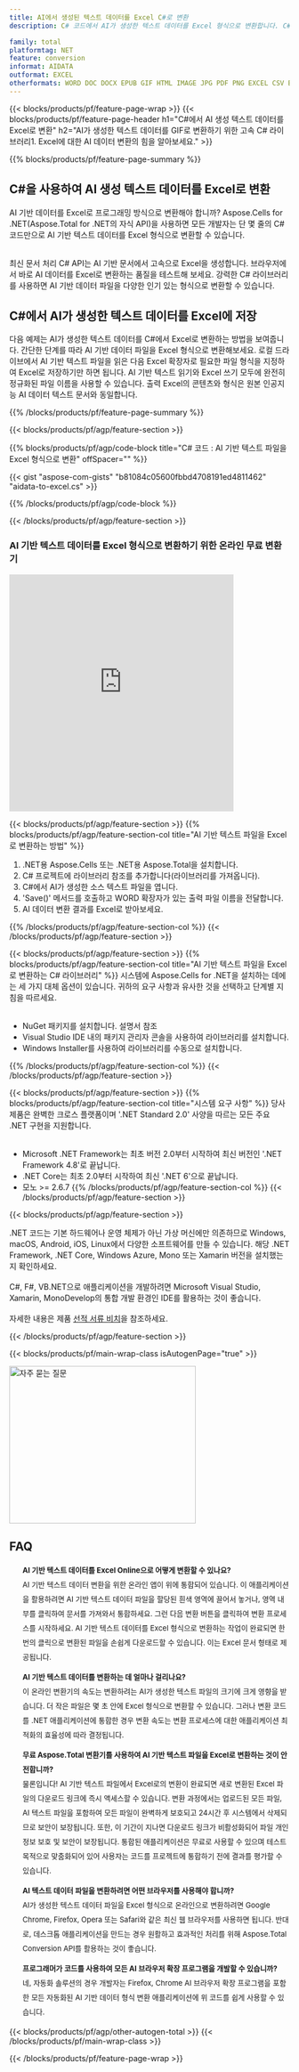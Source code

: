 ```yaml
---
title: AI에서 생성된 텍스트 데이터를 Excel C#로 변환
description: C# 코드에서 AI가 생성한 텍스트 데이터를 Excel 형식으로 변환합니다. C#을 사용하여 AI가 생성한 텍스트 데이터를 Excel로 저장합니다.

family: total
platformtag: NET
feature: conversion
informat: AIDATA
outformat: EXCEL
otherformats: WORD DOC DOCX EPUB GIF HTML IMAGE JPG PDF PNG EXCEL CSV BMP EMF MD MHTML ODS SVG TIFF TSV XLS XLSB XLSM XLSX XLT XLTM XLTX POWERPOINT ODP POT POTM POTX PPS PPSM PPSX PPT PPTM PPTX
---
```

{{< blocks/products/pf/feature-page-wrap >}}
{{< blocks/products/pf/feature-page-header h1="C#에서 AI 생성 텍스트 데이터를 Excel로 변환" h2="AI가 생성한 텍스트 데이터를 GIF로 변환하기 위한 고속 C# 라이브러리1. Excel에 대한 AI 데이터 변환의 힘을 알아보세요." >}}

{{% blocks/products/pf/feature-page-summary %}}


<h2>C#을 사용하여 AI 생성 텍스트 데이터를 Excel로 변환</h2>

AI 기반 데이터를 Excel로 프로그래밍 방식으로 변환해야 합니까? Aspose.Cells for .NET(Aspose.Total for .NET의 자식 API)을 사용하면 모든 개발자는 단 몇 줄의 C# 코드만으로 AI 기반 텍스트 데이터를 Excel 형식으로 변환할 수 있습니다.<br /><br />

최신 문서 처리 C# API는 AI 기반 문서에서 고속으로 Excel을 생성합니다. 브라우저에서 바로 AI 데이터를 Excel로 변환하는 품질을 테스트해 보세요. 강력한 C# 라이브러리를 사용하면 AI 기반 데이터 파일을 다양한 인기 있는 형식으로 변환할 수 있습니다.

<h2>C#에서 AI가 생성한 텍스트 데이터를 Excel에 저장</h2>

다음 예제는 AI가 생성한 텍스트 데이터를 C#에서 Excel로 변환하는 방법을 보여줍니다. 간단한 단계를 따라 AI 기반 데이터 파일을 Excel 형식으로 변환해보세요. 로컬 드라이브에서 AI 기반 텍스트 파일을 읽은 다음 Excel 확장자로 필요한 파일 형식을 지정하여 Excel로 저장하기만 하면 됩니다. AI 기반 텍스트 읽기와 Excel 쓰기 모두에 완전히 정규화된 파일 이름을 사용할 수 있습니다. 출력 Excel의 콘텐츠와 형식은 원본 인공지능 AI 데이터 텍스트 문서와 동일합니다.

{{% /blocks/products/pf/feature-page-summary %}}

{{< blocks/products/pf/agp/feature-section >}}

{{% blocks/products/pf/agp/code-block title="C# 코드 : AI 기반 텍스트 파일을 Excel 형식으로 변환" offSpacer="" %}}

{{< gist "aspose-com-gists" "b81084c05600fbbd4708191ed4811462" "aidata-to-excel.cs" >}}

{{% /blocks/products/pf/agp/code-block %}}

{{< /blocks/products/pf/agp/feature-section >}}

<div class="container-fluid agp-content bg-white aboutfile box-1 vh100 section nopbtm">
<div class=container>
<div class=row>
<div class="demobox tc col-md-12 padding-0">

<h3>AI 기반 텍스트 데이터를 Excel 형식으로 변환하기 위한 온라인 무료 변환기</h3>

<iframe style="border: none; height: 426px;" scrolling="no" src="https://total-conversion-app-65z5r2lp.qa.k8s.dynabic.com/?to=excel&from=txt" id="child-iframe" width="80%"></iframe>

</div></div>
</div></div>

{{< blocks/products/pf/agp/feature-section >}}
{{% blocks/products/pf/agp/feature-section-col title="AI 기반 텍스트 파일을 Excel로 변환하는 방법" %}}

1. .NET용 Aspose.Cells 또는 .NET용 Aspose.Total을 설치합니다.
1. C# 프로젝트에 라이브러리 참조를 추가합니다(라이브러리를 가져옵니다).
1. C#에서 AI가 생성한 소스 텍스트 파일을 엽니다.
1. 'Save()' 메서드를 호출하고 WORD 확장자가 있는 출력 파일 이름을 전달합니다.
1. AI 데이터 변환 결과를 Excel로 받아보세요.

{{% /blocks/products/pf/agp/feature-section-col %}}
{{< /blocks/products/pf/agp/feature-section >}}

{{< blocks/products/pf/agp/feature-section >}}
{{% blocks/products/pf/agp/feature-section-col title="AI 기반 텍스트 파일을 Excel로 변환하는 C# 라이브러리" %}}
시스템에 Aspose.Cells for .NET을 설치하는 데에는 세 가지 대체 옵션이 있습니다. 귀하의 요구 사항과 유사한 것을 선택하고 단계별 지침을 따르세요.<br /><br />

- NuGet 패키지를 설치합니다. 설명서 참조
- Visual Studio IDE 내의 패키지 관리자 콘솔을 사용하여 라이브러리를 설치합니다.
- Windows Installer를 사용하여 라이브러리를 수동으로 설치합니다.

{{% /blocks/products/pf/agp/feature-section-col %}}
{{< /blocks/products/pf/agp/feature-section >}}

{{< blocks/products/pf/agp/feature-section >}}
{{% blocks/products/pf/agp/feature-section-col title="시스템 요구 사항" %}}
당사 제품은 완벽한 크로스 플랫폼이며 '.NET Standard 2.0' 사양을 따르는 모든 주요 .NET 구현을 지원합니다.<br /><br />

- Microsoft .NET Framework는 최초 버전 2.0부터 시작하여 최신 버전인 '.NET Framework 4.8'로 끝납니다.
- .NET Core는 최초 2.0부터 시작하여 최신 '.NET 6'으로 끝납니다.
- 모노 >= 2.6.7
{{% /blocks/products/pf/agp/feature-section-col %}}
{{< /blocks/products/pf/agp/feature-section >}}

{{< blocks/products/pf/agp/feature-section >}}

.NET 코드는 기본 하드웨어나 운영 체제가 아닌 가상 머신에만 의존하므로 Windows, macOS, Android, iOS, Linux에서 다양한 소프트웨어를 만들 수 있습니다. 해당 .NET Framework, .NET Core, Windows Azure, Mono 또는 Xamarin 버전을 설치했는지 확인하세요.<br /><br />
C#, F#, VB.NET으로 애플리케이션을 개발하려면 Microsoft Visual Studio, Xamarin, MonoDevelop의 통합 개발 환경인 IDE를 활용하는 것이 좋습니다.
<br /><br />
자세한 내용은 제품 [선적 서류 비치](https://docs.aspose.com/total/net/)을 참조하세요.

{{< /blocks/products/pf/agp/feature-section >}}


{{< blocks/products/pf/main-wrap-class isAutogenPage="true" >}}

<style>.howtolist li{margin-right: 0!important;line-height: 26px;position: relative;margin-bottom: 10px;font-size: 13px;list-style-type: none;}</style>
<div class="col-md-12 tl bg-gray-dark howtolist section">
  <a class="anchor" name="faqpage"></a>
  <div class="container tl dflex" itemscope="" itemtype="https://schema.org/FAQPage">
      <div class="col-md-4 howtosectiongfx">
          <img class="social-panel-hide-on-mobile" src="https://www.groupdocs.cloud/templates/brand/images/groupdocs/conversion/groupdocs_conversion-brand.png" alt="자주 묻는 질문" width="335" height="283">
      </div>
      <div class="howtosection col-md-8">
          <div>
              <h2>FAQ</h2>
              <ul>
                  <li itemscope="" itemprop="mainEntity" itemtype="https://schema.org/Question">
                      <div>
                          <span itemprop="name"><b>AI 기반 텍스트 데이터를 Excel Online으로 어떻게 변환할 수 있나요?</b></span>
                      </div>
                      <div itemscope="" itemprop="acceptedAnswer" itemtype="https://schema.org/Answer">
                          <span itemprop="text">AI 기반 텍스트 데이터 변환을 위한 온라인 앱이 위에 통합되어 있습니다. 이 애플리케이션을 활용하려면 AI 기반 텍스트 데이터 파일을 할당된 흰색 영역에 끌어서 놓거나, 영역 내부를 클릭하여 문서를 가져와서 통합하세요. 그런 다음 변환 버튼을 클릭하여 변환 프로세스를 시작하세요. AI 기반 텍스트 데이터를 Excel 형식으로 변환하는 작업이 완료되면 한 번의 클릭으로 변환된 파일을 손쉽게 다운로드할 수 있습니다. 이는 Excel 문서 형태로 제공됩니다.</span>
                      </div>
                  </li>
                  <li itemscope="" itemprop="mainEntity" itemtype="https://schema.org/Question">
                      <div>
                          <span itemprop="name"><b>AI 기반 텍스트 데이터를 변환하는 데 얼마나 걸리나요?</b></span>
                      </div>
                      <div itemscope="" itemprop="acceptedAnswer" itemtype="https://schema.org/Answer">
                          <span itemprop="text">이 온라인 변환기의 속도는 변환하려는 AI가 생성한 텍스트 파일의 크기에 크게 영향을 받습니다. 더 작은 파일은 몇 초 안에 Excel 형식으로 변환할 수 있습니다. 그러나 변환 코드를 .NET 애플리케이션에 통합한 경우 변환 속도는 변환 프로세스에 대한 애플리케이션 최적화의 효율성에 따라 결정됩니다.</span>
                      </div>
                  </li>
                  <li itemscope="" itemprop="mainEntity" itemtype="https://schema.org/Question">
                      <div>
                          <span itemprop="name"><b>무료 Aspose.Total 변환기를 사용하여 AI 기반 텍스트 파일을 Excel로 변환하는 것이 안전합니까?</b></span>
                      </div>
                      <div itemscope="" itemprop="acceptedAnswer" itemtype="https://schema.org/Answer">
                          <span itemprop="text">물론입니다! AI 기반 텍스트 파일에서 Excel로의 변환이 완료되면 새로 변환된 Excel 파일의 다운로드 링크에 즉시 액세스할 수 있습니다. 변환 과정에서는 업로드된 모든 파일, AI 텍스트 파일을 포함하여 모든 파일이 완벽하게 보호되고 24시간 후 시스템에서 삭제되므로 보안이 보장됩니다. 또한, 이 기간이 지나면 다운로드 링크가 비활성화되어 파일 개인 정보 보호 및 보안이 보장됩니다. 통합된 애플리케이션은 무료로 사용할 수 있으며 테스트 목적으로 맞춤화되어 있어 사용자는 코드를 프로젝트에 통합하기 전에 결과를 평가할 수 있습니다.</span>
                      </div>
                  </li>                 
                  <li itemscope="" itemprop="mainEntity" itemtype="https://schema.org/Question">
                      <div>
                          <span itemprop="name"><b>AI 텍스트 데이터 파일을 변환하려면 어떤 브라우저를 사용해야 합니까?</b></span>
                      </div>
                      <div itemscope="" itemprop="acceptedAnswer" itemtype="https://schema.org/Answer">
                          <span itemprop="text">AI가 생성한 텍스트 데이터 파일을 Excel 형식으로 온라인으로 변환하려면 Google Chrome, Firefox, Opera 또는 Safari와 같은 최신 웹 브라우저를 사용하면 됩니다. 반대로, 데스크톱 애플리케이션을 만드는 경우 원활하고 효과적인 처리를 위해 Aspose.Total Conversion API를 활용하는 것이 좋습니다.</span>
                      </div>
                  </li>
		 <li itemscope="" itemprop="mainEntity" itemtype="https://schema.org/Question">
                      <div>
                          <span itemprop="name"><b>프로그래머가 코드를 사용하여 모든 AI 브라우저 확장 프로그램을 개발할 수 있습니까?</b></span>
                      </div>
                      <div itemscope="" itemprop="acceptedAnswer" itemtype="https://schema.org/Answer">
                          <span itemprop="text">네, 자동화 솔루션의 경우 개발자는 Firefox, Chrome AI 브라우저 확장 프로그램을 포함한 모든 자동화된 AI 기반 데이터 형식 변환 애플리케이션에 위 코드를 쉽게 사용할 수 있습니다.</span>
                      </div>
                  </li>
              </ul>
          </div>
      </div>
  </div>

{{< blocks/products/pf/agp/other-autogen-total >}}
{{< /blocks/products/pf/main-wrap-class >}}

{{< /blocks/products/pf/feature-page-wrap >}}